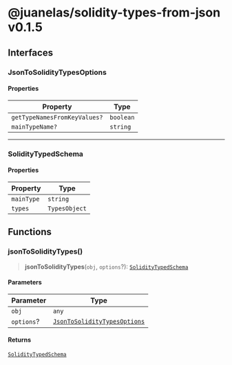 # @juanelas/solidity-types-from-json v0.1.5

## Interfaces

### JsonToSolidityTypesOptions

#### Properties

| Property | Type |
| ------ | ------ |
| `getTypeNamesFromKeyValues?` | `boolean` |
| `mainTypeName?` | `string` |

***

### SolidityTypedSchema

#### Properties

| Property | Type |
| ------ | ------ |
| `mainType` | `string` |
| `types` | `TypesObject` |

## Functions

### jsonToSolidityTypes()

> **jsonToSolidityTypes**(`obj`, `options`?): [`SolidityTypedSchema`](API.md#soliditytypedschema)

#### Parameters

| Parameter | Type |
| ------ | ------ |
| `obj` | `any` |
| `options`? | [`JsonToSolidityTypesOptions`](API.md#jsontosoliditytypesoptions) |

#### Returns

[`SolidityTypedSchema`](API.md#soliditytypedschema)
